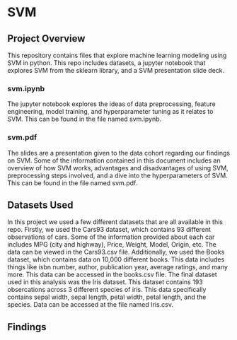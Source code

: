 # SVM 

## Project Overview
This repository contains files that explore machine learning modeling using SVM in python. This repo includes datasets, a jupyter notebook that explores SVM from the sklearn library, and a SVM presentation slide deck. 
### svm.ipynb
The jupyter notebook explores the ideas of data preprocessing, feature engineering, model training, and hyperparameter tuning as it relates to SVM. This can be found in the file named svm.ipynb. 
### svm.pdf
The slides are a presentation given to the data cohort regarding our findings on SVM. Some of the information contained in this document includes an overview of how SVM works, advantages and disadvantages of using SVM, preprocessing steps involved, and a dive into the hyperparameters of SVM. This can be found in the file named svm.pdf.


## Datasets Used
In this project we used a few different datasets that are all available in this repo. Firstly, we used the Cars93 dataset, which contains 93 different observations of cars. Some of the information provided about each car includes MPG (city and highway), Price, Weight, Model, Origin, etc. The data can be viewed in the Cars93.csv file. Additionally, we used the Books dataset, which contains data on 10,000 different books. This data includes things like isbn number, author, publication year, average ratings, and many more. This data can be accessed in the books.csv file. The final dataset used in this analysis was the Iris dataset. This dataset contains 193 obsercations across 3 different species of iris. This data specifically contains sepal width, sepal length, petal width, petal length, and the species. Data can be accessed at the file named Iris.csv.


## Findings
